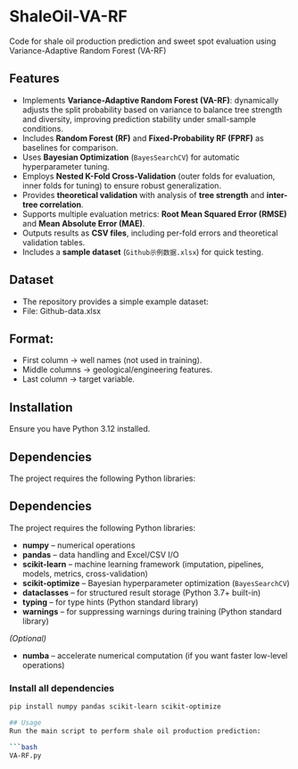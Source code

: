 # ShaleOil-VA-RF
Code for shale oil production prediction and sweet spot evaluation using Variance-Adaptive Random Forest (VA-RF)

## Features
- Implements **Variance-Adaptive Random Forest (VA-RF)**: dynamically adjusts the split probability based on variance to balance tree strength and diversity, improving prediction stability under small-sample conditions.  
- Includes **Random Forest (RF)** and **Fixed-Probability RF (FPRF)** as baselines for comparison.  
- Uses **Bayesian Optimization** (`BayesSearchCV`) for automatic hyperparameter tuning.  
- Employs **Nested K-Fold Cross-Validation** (outer folds for evaluation, inner folds for tuning) to ensure robust generalization.  
- Provides **theoretical validation** with analysis of **tree strength** and **inter-tree correlation**.  
- Supports multiple evaluation metrics: **Root Mean Squared Error (RMSE)** and **Mean Absolute Error (MAE)**.  
- Outputs results as **CSV files**, including per-fold errors and theoretical validation tables.  
- Includes a **sample dataset** (`Github示例数据.xlsx`) for quick testing.  

## Dataset
- The repository provides a simple example dataset:
- File: Github-data.xlsx

## Format:
- First column → well names (not used in training).
- Middle columns → geological/engineering features.
- Last column → target variable.

## Installation
Ensure you have Python 3.12 installed. 

## Dependencies
The project requires the following Python libraries:
## Dependencies
The project requires the following Python libraries:

- **numpy** – numerical operations  
- **pandas** – data handling and Excel/CSV I/O  
- **scikit-learn** – machine learning framework (imputation, pipelines, models, metrics, cross-validation)  
- **scikit-optimize** – Bayesian hyperparameter optimization (`BayesSearchCV`)  
- **dataclasses** – for structured result storage (Python 3.7+ built-in)  
- **typing** – for type hints (Python standard library)  
- **warnings** – for suppressing warnings during training (Python standard library)  

*(Optional)*  
- **numba** – accelerate numerical computation (if you want faster low-level operations)  

### Install all dependencies
```bash
pip install numpy pandas scikit-learn scikit-optimize

## Usage
Run the main script to perform shale oil production prediction:

```bash
VA-RF.py
```

